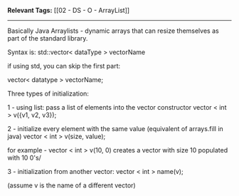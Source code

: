 
**Relevant Tags:** [[02 - DS - O - ArrayList]]

----

Basically Java Arraylists - dynamic arrays that can resize themselves as part of the standard library.

Syntax is:
std::vector< dataType > vectorName

if using std, you can skip the first part:

vector< datatype > vectorName;

Three types of initialization:

1 - using list: pass a list of elements into the vector constructor
vector < int > v({v1, v2, v3});

2 - initialize every element with the same value (equivalent of arrays.fill in java)
vector < int > v(size, value);

for example - vector < int > v(10, 0) creates a vector with size 10 populated with 10 0's/

3 - initialization from another vector:
vector < int > name(v);

(assume v is the name of a different vector)